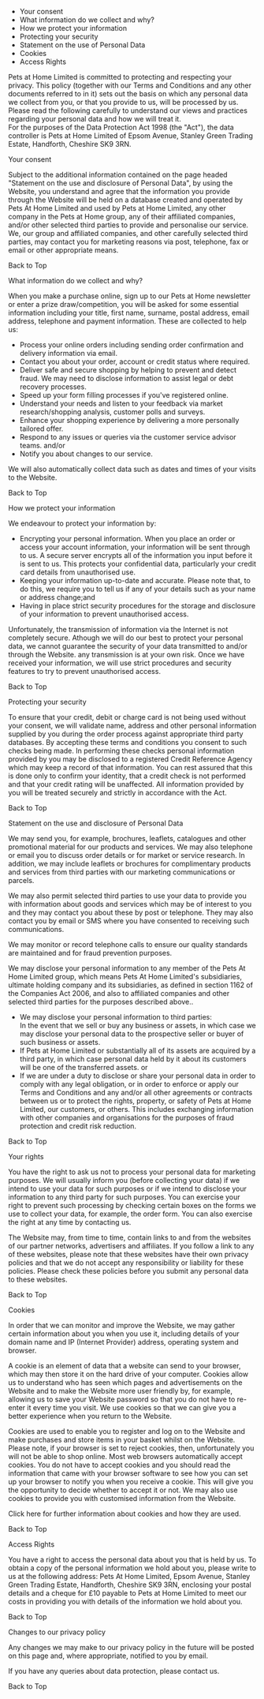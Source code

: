 *   Your consent
*   What information do we collect and why?
*   How we protect your information
*   Protecting your security
*   Statement on the use of Personal Data
*   Cookies
*   Access Rights

Pets at Home Limited is committed to protecting and respecting your privacy. This policy (together with our Terms and Conditions and any other documents referred to in it) sets out the basis on which any personal data we collect from you, or that you provide to us, will be processed by us. Please read the following carefully to understand our views and practices regarding your personal data and how we will treat it.  
For the purposes of the Data Protection Act 1998 (the "Act"), the data controller is Pets at Home Limited of Epsom Avenue, Stanley Green Trading Estate, Handforth, Cheshire SK9 3RN.

Your consent

Subject to the additional information contained on the page headed "Statement on the use and disclosure of Personal Data", by using the Website, you understand and agree that the information you provide through the Website will be held on a database created and operated by Pets At Home Limited and used by Pets at Home Limited, any other company in the Pets at Home group, any of their affiliated companies, and/or other selected third parties to provide and personalise our service. We, our group and affiliated companies, and other carefully selected third parties, may contact you for marketing reasons via post, telephone, fax or email or other appropriate means.

Back to Top

What information do we collect and why?

When you make a purchase online, sign up to our Pets at Home newsletter or enter a prize draw/competition, you will be asked for some essential information including your title, first name, surname, postal address, email address, telephone and payment information. These are collected to help us:

*   Process your online orders including sending order confirmation and delivery information via email.
*   Contact you about your order, account or credit status where required.
*   Deliver safe and secure shopping by helping to prevent and detect fraud. We may need to disclose information to assist legal or debt recovery processes.
*   Speed up your form filling processes if you've registered online.
*   Understand your needs and listen to your feedback via market research/shopping analysis, customer polls and surveys.
*   Enhance your shopping experience by delivering a more personally tailored offer.
*   Respond to any issues or queries via the customer service advisor teams. and/or
*   Notify you about changes to our service.

We will also automatically collect data such as dates and times of your visits to the Website.

Back to Top

How we protect your information

We endeavour to protect your information by:

*   Encrypting your personal information. When you place an order or access your account information, your information will be sent through to us. A secure server encrypts all of the information you input before it is sent to us. This protects your confidential data, particularly your credit card details from unauthorised use.
*   Keeping your information up-to-date and accurate. Please note that, to do this, we require you to tell us if any of your details such as your name or address change;and
*   Having in place strict security procedures for the storage and disclosure of your information to prevent unauthorised access.

Unfortunately, the transmission of information via the Internet is not completely secure. Athough we will do our best to protect your personal data, we cannot guarantee the security of your data transmitted to and/or through the Website. any transmission is at your own risk. Once we have received your information, we will use strict procedures and security features to try to prevent unauthorised access.

Back to Top

Protecting your security

To ensure that your credit, debit or charge card is not being used without your consent, we will validate name, address and other personal information supplied by you during the order process against appropriate third party databases. By accepting these terms and conditions you consent to such checks being made. In performing these checks personal information provided by you may be disclosed to a registered Credit Reference Agency which may keep a record of that information. You can rest assured that this is done only to confirm your identity, that a credit check is not performed and that your credit rating will be unaffected. All information provided by you will be treated securely and strictly in accordance with the Act.

Back to Top

Statement on the use and disclosure of Personal Data

We may send you, for example, brochures, leaflets, catalogues and other promotional material for our products and services. We may also telephone or email you to discuss order details or for market or service research. In addition, we may include leaflets or brochures for complimentary products and services from third parties with our marketing communications or parcels.

We may also permit selected third parties to use your data to provide you with information about goods and services which may be of interest to you and they may contact you about these by post or telephone. They may also contact you by email or SMS where you have consented to receiving such communications.

We may monitor or record telephone calls to ensure our quality standards are maintained and for fraud prevention purposes.

We may disclose your personal information to any member of the Pets At Home Limited group, which means Pets At Home Limited's subsidiaries, ultimate holding company and its subsidiaries, as defined in section 1162 of the Companies Act 2006, and also to affiliated companies and other selected third parties for the purposes described above..

*   We may disclose your personal information to third parties:  
    In the event that we sell or buy any business or assets, in which case we may disclose your personal data to the prospective seller or buyer of such business or assets.
*   If Pets at Home Limited or substantially all of its assets are acquired by a third party, in which case personal data held by it about its customers will be one of the transferred assets. or
*   If we are under a duty to disclose or share your personal data in order to comply with any legal obligation, or in order to enforce or apply our Terms and Conditions and any and/or all other agreements or contracts between us or to protect the rights, property, or safety of Pets at Home Limited, our customers, or others. This includes exchanging information with other companies and organisations for the purposes of fraud protection and credit risk reduction.

Back to Top

Your rights

You have the right to ask us not to process your personal data for marketing purposes. We will usually inform you (before collecting your data) if we intend to use your data for such purposes or if we intend to disclose your information to any third party for such purposes. You can exercise your right to prevent such processing by checking certain boxes on the forms we use to collect your data, for example, the order form. You can also exercise the right at any time by contacting us.

The Website may, from time to time, contain links to and from the websites of our partner networks, advertisers and affiliates. If you follow a link to any of these websites, please note that these websites have their own privacy policies and that we do not accept any responsibility or liability for these policies. Please check these policies before you submit any personal data to these websites.

Back to Top

Cookies

In order that we can monitor and improve the Website, we may gather certain information about you when you use it, including details of your domain name and IP (Internet Provider) address, operating system and browser.

A cookie is an element of data that a website can send to your browser, which may then store it on the hard drive of your computer. Cookies allow us to understand who has seen which pages and advertisements on the Website and to make the Website more user friendly by, for example, allowing us to save your Website password so that you do not have to re-enter it every time you visit. We use cookies so that we can give you a better experience when you return to the Website.

Cookies are used to enable you to register and log on to the Website and make purchases and store items in your basket whilst on the Website. Please note, if your browser is set to reject cookies, then, unfortunately you will not be able to shop online. Most web browsers automatically accept cookies. You do not have to accept cookies and you should read the information that came with your browser software to see how you can set up your browser to notify you when you receive a cookie. This will give you the opportunity to decide whether to accept it or not. We may also use cookies to provide you with customised information from the Website.

Click here for further information about cookies and how they are used.

Back to Top

Access Rights

You have a right to access the personal data about you that is held by us. To obtain a copy of the personal information we hold about you, please write to us at the following address: Pets At Home Limited, Epsom Avenue, Stanley Green Trading Estate, Handforth, Cheshire SK9 3RN, enclosing your postal details and a cheque for £10 payable to Pets at Home Limited to meet our costs in providing you with details of the information we hold about you.

Back to Top

Changes to our privacy policy

Any changes we may make to our privacy policy in the future will be posted on this page and, where appropriate, notified to you by email.

If you have any queries about data protection, please contact us.

Back to Top